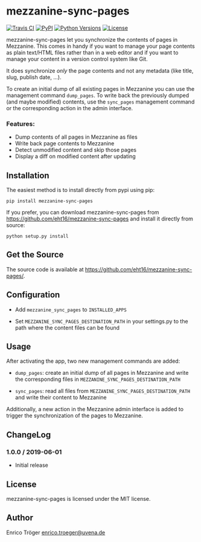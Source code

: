 mezzanine-sync-pages
====================

[![Travis CI](https://travis-ci.org/eht16/mezzanine-sync-pages.svg?branch=master)](https://travis-ci.org/eht16/mezzanine-sync-pages)
[![PyPI](https://img.shields.io/pypi/v/mezzanine-sync-pages.svg)](https://pypi.org/project/mezzanine-sync-pages/)
[![Python Versions](https://img.shields.io/pypi/pyversions/mezzanine-sync-pages.svg)](https://pypi.org/project/mezzanine-sync-pages/)
[![License](https://img.shields.io/pypi/l/mezzanine-sync-pages.svg)](https://pypi.org/project/mezzanine-sync-pages/)

mezzanine-sync-pages let you synchronize the contents of pages
in Mezzanine.
This comes in handy if you want to manage your page contents
as plain text/HTML files rather than in a web editor and if you
want to manage your content in a version control system like Git.

It does synchronize *only* the page contents and not any metadata
(like title, slug, publish date, ...).

To create an initial dump of all existing pages in Mezzanine you can
use the management command `dump_pages`.
To write back the previously dumped (and maybe modified) contents, use
the `sync_pages` management command or the corresponding action in the
admin interface.

### Features:

- Dump contents of all pages in Mezzanine as files
- Write back page contents to Mezzanine
- Detect unmodified content and skip those pages
- Display a diff on modified content after updating


Installation
------------

The easiest method is to install directly from pypi using pip:

    pip install mezzanine-sync-pages


If you prefer, you can download mezzanine-sync-pages from
https://github.com/eht16/mezzanine-sync-pages and install it directly from source:

    python setup.py install


Get the Source
--------------

The source code is available at https://github.com/eht16/mezzanine-sync-pages/.


Configuration
-------------

- Add `mezzanine_sync_pages` to `INSTALLED_APPS`

- Set `MEZZANINE_SYNC_PAGES_DESTINATION_PATH` in your settings.py to the path
  where the content files can be found


Usage
-----

After activating the app, two new management commands are added:

- `dump_pages`: create an initial dump of all pages in Mezzanine and
                write the corresponding files in `MEZZANINE_SYNC_PAGES_DESTINATION_PATH`

- `sync_pages`: read all files from `MEZZANINE_SYNC_PAGES_DESTINATION_PATH` and write their
                content to Mezzanine

Additionally, a new action in the Mezzanine admin interface is added to trigger the
synchronization of the pages to Mezzanine.


ChangeLog
---------

### 1.0.0 / 2019-06-01

- Initial release


License
-------
mezzanine-sync-pages is licensed under the MIT license.


Author
------

Enrico Tröger <enrico.troeger@uvena.de>
